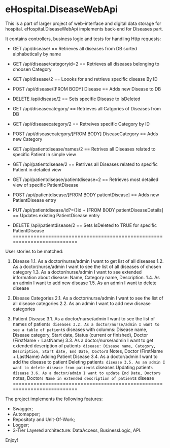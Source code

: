 # eHospital.DiseaseWebApi
This is a part of larger project of web-interface and digital data storage for hospital.
eHospital.DiseaseWebApi implements back-end for Diseases part.

It contains controllers, business logic and tests for handling Http requests:
- GET /api/disease/ == Retrieves all diseases from DB sorted alphabetically by name
- GET /api/disease/categoryid=2 == Retrieves all diseases belonging to choosen Category
- GET /api/disease/2 == Loooks for and retrieve specific disease By ID
- POST /api/disease/[FROM BODY] Disease == Adds new Disease to DB
- DELETE /api/disease/2 == Sets specific Disease to IsDeleted

- GET /api/diseasecategory/ == Retrieves all Catgories of Diseases from DB
- GET /api/diseasecategory/2 == Retreives specific Category by ID
- POST /api/diseasecategory/[FROM BODY] DiseaseCategory == Adds new Category

- GET /api/patientdisease/names/2 == Retrives all Diseases related to specific Patient in simple view
- GET /api/patientdisease/2 == Retrives all Diseases related to specific Patient in detailed view
- GET /api/patientdisease/patientdisease=2 == Retrieves most detailed view of specific PatientDisease
- POST /api/patientdisease/[FROM BODY patientDisease] == Adds new PatientDisease entry
- PUT /api/patientdisease/id?={}id + [FROM BODY patientDiseaseDetails] == Updates existing PatientDisease entry
- DELETE /api/patientdisease/2 == Sets IsDeleted to TRUE for specific PatientDisease
=========================================================================

User stories to be matched:
1. Disease
1.1. As a doctor/nurse/admin I want to get list of all diseases
1.2. As a doctor/nurse/admin I want to see the list of all diseases of chosen category
1.3. As a doctor/nurse/admin I want to see extended information about disease: Name, Category name,
Description.
1.4. As an admin I want to add new disease
1.5. As an admin I want to delete disease

2. Disease Categories
2.1. As a doctor/nurse/admin I want to see the list of all disease categories
2.2. As an admin I want to add new disease categories

3. Patient Disease
3.1. As a doctor/nurse/admin I want to see the list of names of patient`s diseases
3.2. As a doctor/nurse/admin I want to see a table of patient`s diseases with columns: Disease name,
Disease category, Start date, Status (current or finished), Doctor (FirstName + LastName)
3.3. As a doctor/nurse/admin I want to get extended description of patient`s disease: Disease name,
Category, Description, Start date, End Date, Doctor`s Notes, Doctor (FirstName + LastName)
Adding Patient Disease
3.4. As a doctor/admin I want to add the disease to patient
Deleting patient`s disease
3.5. As an admin I want to delete disease from patient`s diseases
Updating patient`s disease
3.6. As a doctor/admin I want to update End Date, Doctor`s notes, Doctor`s Name in extended description
of patient`s disease
=========================================================================

The project implements the following features:
- Swagger;
- Automapper;
- Repositoty and Unit-Of-Work;
- Logger;
- 3-Tier Layered architecture: DataAccess, BusinessLogic, API.

Enjoy!

